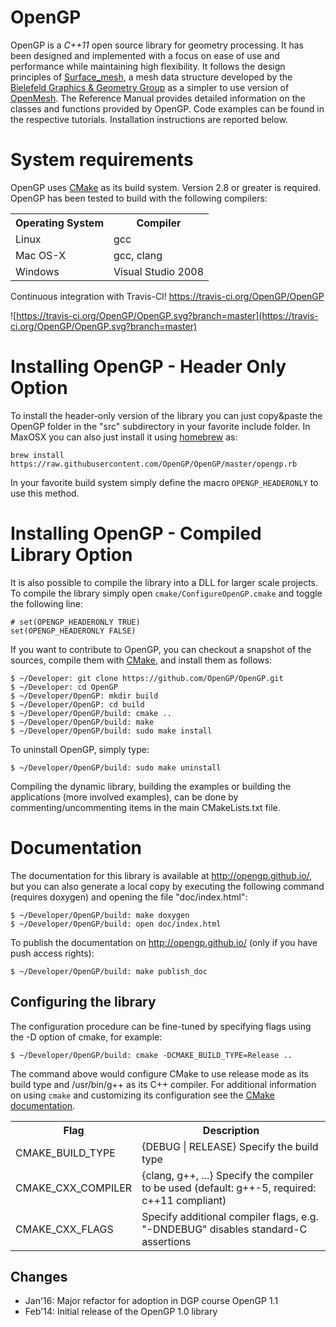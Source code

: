 # OpenGP
OpenGP is a *C++11* open source library for geometry processing. It has been designed and implemented with a focus on ease of use and performance while maintaining high flexibility. It follows the design principles of <a href="https://opensource.cit-ec.de/projects/surface_mesh">Surface_mesh</a>, a mesh data structure developed by the <a href="http://graphics.uni-bielefeld.de/">Bielefeld Graphics & Geometry Group</a> as a simpler to use version of <a href="http://www.openmesh.org/">OpenMesh</a>. The Reference Manual provides detailed information on the classes and functions provided by OpenGP. Code examples can be found in the respective tutorials. Installation instructions are reported below.

# System requirements
OpenGP uses <a href="http://www.cmake.org">CMake</a> as its build system. Version 2.8 or greater is required. OpenGP has been tested to build with the following compilers:

<table>
  <tr><th> Operating System </th> <th> Compiler </th></tr>
  <tr><td> Linux </td> <td> gcc </td> </tr>
  <tr><td> Mac OS-X </td> <td> gcc, clang </td> </tr>
  <tr><td> Windows </td> <td> Visual Studio 2008 </td> </tr>
</table>

Continuous integration with Travis-CI!
https://travis-ci.org/OpenGP/OpenGP

![https://travis-ci.org/OpenGP/OpenGP.svg?branch=master](https://travis-ci.org/OpenGP/OpenGP.svg?branch=master)

# Installing OpenGP - Header Only Option
To install the header-only version of the library you can just copy&paste the OpenGP folder in the "src" subdirectory in your favorite include folder. In MaxOSX you can also just install it using <a href="http://brew.sh/">homebrew</a> as:

    brew install https://raw.githubusercontent.com/OpenGP/OpenGP/master/opengp.rb

In your favorite build system simply define the macro ```OPENGP_HEADERONLY``` to use this method.

# Installing OpenGP - Compiled Library Option 
It is also possible to compile the library into a DLL for larger scale projects. To compile the library simply open ```cmake/ConfigureOpenGP.cmake``` and toggle the following line:

    # set(OPENGP_HEADERONLY TRUE)
    set(OPENGP_HEADERONLY FALSE)


If you want to contribute to OpenGP, you can checkout a snapshot of the sources, compile them with <a href="http://www.cmake.org/">CMake</a>, and install them as follows:

	$ ~/Developer: git clone https://github.com/OpenGP/OpenGP.git
	$ ~/Developer: cd OpenGP
	$ ~/Developer/OpenGP: mkdir build
    $ ~/Developer/OpenGP: cd build
	$ ~/Developer/OpenGP/build: cmake .. 
	$ ~/Developer/OpenGP/build: make
	$ ~/Developer/OpenGP/build: sudo make install

To uninstall OpenGP, simply type: 

	$ ~/Developer/OpenGP/build: sudo make uninstall


Compiling the dynamic library, building the examples or building the applications (more involved examples), can be done by commenting/uncommenting items in the main CMakeLists.txt file.

# Documentation 

The documentation for this library is available at <a href="http://opengp.github.io/">http://opengp.github.io/</a>, but you can also generate a local copy by executing the following command (requires doxygen) and opening the file "doc/index.html":

	$ ~/Developer/OpenGP/build: make doxygen
    $ ~/Developer/OpenGP/build: open doc/index.html

To publish the documentation on <a href="http://opengp.github.io/">http://opengp.github.io/</a> (only if you have push access rights):

	$ ~/Developer/OpenGP/build: make publish_doc

## Configuring the library

The configuration procedure can be fine-tuned by specifying flags using the -D option of cmake, for example:

	$ ~/Developer/OpenGP/build: cmake -DCMAKE_BUILD_TYPE=Release ..

The command above would configure CMake to use release mode as its build type and /usr/bin/g++ as its C++ compiler. For additional information on using <code>cmake</code> and
customizing its configuration see the <a href="http://cmake.org/cmake/help/documentation.html">CMake
documentation</a>.

<table>
<tr><th>Flag</th><th>Description</th></tr>
<tr>
  <td>CMAKE_BUILD_TYPE</td>
  <td>{DEBUG | RELEASE} Specify the build type</td>
</tr>
<tr>
  <td>CMAKE_CXX_COMPILER</td>
  <td>{clang, g++, ...} Specify the compiler to be used (default: g++-5, required: c++11 compliant)</td>
</tr>
<tr>
  <td>CMAKE_CXX_FLAGS</td>
  <td>Specify additional compiler flags, e.g. "-DNDEBUG" disables standard-C assertions</td>
</tr>
</table>

## Changes
- Jan'16: Major refactor for adoption in DGP course OpenGP 1.1
- Feb'14: Initial release of the OpenGP 1.0 library
